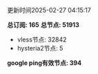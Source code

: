 更新时间2025-02-27 04:15:17

**总订阅: 165**
**总节点: 51913**
- vless节点: 32842
- hysteria2节点: 5

**google ping有效节点: 394**
